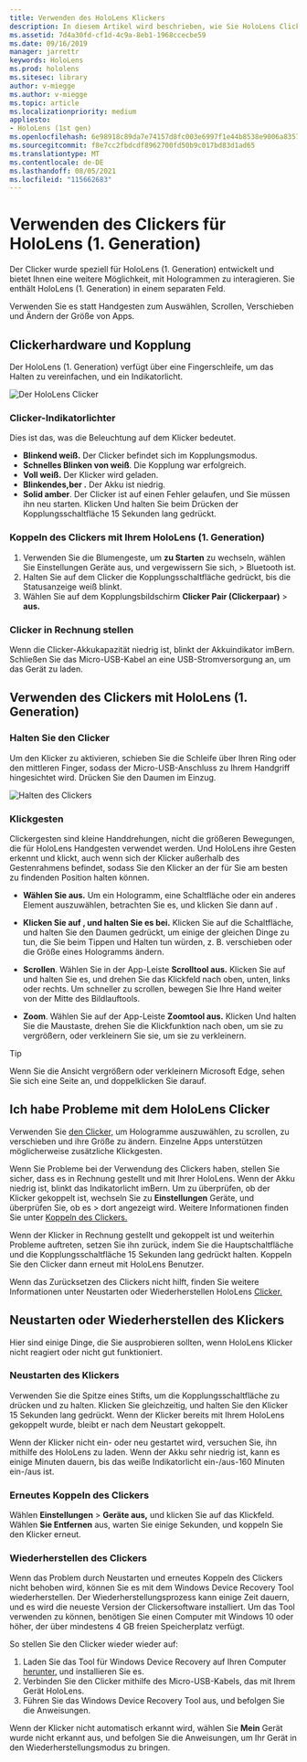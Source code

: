 ```yaml
---
title: Verwenden des HoloLens Klickers
description: In diesem Artikel wird beschrieben, wie Sie HoloLens Clicker verwenden, einschließlich Clicker-Kopplung, -Gebühren und -Wiederherstellung.
ms.assetid: 7d4a30fd-cf1d-4c9a-8eb1-1968ccecbe59
ms.date: 09/16/2019
manager: jarrettr
keywords: HoloLens
ms.prod: hololens
ms.sitesec: library
author: v-miegge
ms.author: v-miegge
ms.topic: article
ms.localizationpriority: medium
appliesto:
- HoloLens (1st gen)
ms.openlocfilehash: 6e98918c89da7e74157d8fc003e6997f1e44b8538e9006a835707e85c5fd3307
ms.sourcegitcommit: f8e7cc2fbdcdf8962700fd50b9c017bd83d1ad65
ms.translationtype: MT
ms.contentlocale: de-DE
ms.lasthandoff: 08/05/2021
ms.locfileid: "115662683"
---
```

# <a name="use-the-hololens-1st-gen-clicker"></a>Verwenden des Clickers für HoloLens (1. Generation)

Der Clicker wurde speziell für HoloLens (1. Generation) entwickelt und bietet Ihnen eine weitere Möglichkeit, mit Hologrammen zu interagieren. Sie enthält HoloLens (1. Generation) in einem separaten Feld.

Verwenden Sie es statt Handgesten zum Auswählen, Scrollen, Verschieben und Ändern der Größe von Apps.

## <a name="clicker-hardware-and-pairing"></a>Clickerhardware und Kopplung

Der HoloLens (1. Generation) verfügt über eine Fingerschleife, um das Halten zu vereinfachen, und ein Indikatorlicht.

![Der HoloLens Clicker](images/use-hololens-clicker-1.png)

### <a name="clicker-indicator-lights"></a>Clicker-Indikatorlichter

Dies ist das, was die Beleuchtung auf dem Klicker bedeutet.

- **Blinkend weiß.** Der Clicker befindet sich im Kopplungsmodus.
- **Schnelles Blinken von weiß**. Die Kopplung war erfolgreich.
- **Voll weiß.** Der Klicker wird geladen.
- **Blinkendes,ber .** Der Akku ist niedrig.
- **Solid amber**. Der Clicker ist auf einen Fehler gelaufen, und Sie müssen ihn neu starten. Klicken Und halten Sie beim Drücken der Kopplungsschaltfläche 15 Sekunden lang gedrückt.

### <a name="pair-the-clicker-with-your-hololens-1st-gen"></a>Koppeln des Clickers mit Ihrem HoloLens (1. Generation)

1. Verwenden Sie die Blumengeste, um **zu Starten** zu wechseln, wählen Sie Einstellungen Geräte aus, und vergewissern Sie sich,  >   Bluetooth ist.
1. Halten Sie auf dem Clicker die Kopplungsschaltfläche gedrückt, bis die Statusanzeige weiß blinkt.
1. Wählen Sie auf dem Kopplungsbildschirm **Clicker Pair (Clickerpaar)**  >  **aus.**

### <a name="charge-the-clicker"></a>Clicker in Rechnung stellen

Wenn die Clicker-Akkukapazität niedrig ist, blinkt der Akkuindikator imBern. Schließen Sie das Micro-USB-Kabel an eine USB-Stromversorgung an, um das Gerät zu laden.

## <a name="use-the-clicker-with-hololens-1st-gen"></a>Verwenden des Clickers mit HoloLens (1. Generation)

### <a name="hold-the-clicker"></a>Halten Sie den Clicker

Um den Klicker zu aktivieren, schieben Sie die Schleife über Ihren Ring oder den mittleren Finger, sodass der Micro-USB-Anschluss zu Ihrem Handgriff hingesichtet wird. Drücken Sie den Daumen im Einzug.

![Halten des Clickers](images/use-hololens-clicker-2.png)

### <a name="clicker-gestures"></a>Klickgesten

Clickergesten sind kleine Handdrehungen, nicht die größeren Bewegungen, die für HoloLens Handgesten verwendet werden. Und HoloLens ihre Gesten erkennt und klickt, auch wenn [](hololens1-basic-usage.md)sich der Klicker außerhalb des Gestenrahmens befindet, sodass Sie den Klicker an der für Sie am besten zu findenden Position halten können.

- **Wählen Sie aus.** Um ein Hologramm, eine Schaltfläche oder ein anderes Element auszuwählen, betrachten Sie es, und klicken Sie dann auf .

- **Klicken Sie auf , und halten Sie es bei.** Klicken Sie auf die Schaltfläche, und halten Sie den Daumen gedrückt, um einige der gleichen Dinge zu tun, die Sie beim Tippen und Halten tun würden, z. B. verschieben oder die Größe eines Hologramms ändern.

- **Scrollen**. Wählen Sie in der App-Leiste **Scrolltool aus.** Klicken Sie auf und halten Sie es, und drehen Sie das Klickfeld nach oben, unten, links oder rechts. Um schneller zu scrollen, bewegen Sie Ihre Hand weiter von der Mitte des Bildlauftools.

- **Zoom**. Wählen Sie auf der App-Leiste **Zoomtool aus.** Klicken Und halten Sie die Maustaste, drehen Sie die Klickfunktion nach oben, um sie zu vergrößern, oder verkleinern Sie sie, um sie zu verkleinern.

> [!TIP]
> Wenn Sie die Ansicht vergrößern oder verkleinern Microsoft Edge, sehen Sie sich eine Seite an, und doppelklicken Sie darauf.

## <a name="im-having-problems-using-the-hololens-clicker"></a>Ich habe Probleme mit dem HoloLens Clicker

Verwenden Sie [den Clicker,](hololens1-clicker.md) um Hologramme auszuwählen, zu scrollen, zu verschieben und ihre Größe zu ändern. Einzelne Apps unterstützen möglicherweise zusätzliche Klickgesten.

Wenn Sie Probleme bei der Verwendung des Clickers haben, stellen Sie sicher, dass es in Rechnung gestellt und mit Ihrer HoloLens. Wenn der Akku niedrig ist, blinkt das Indikatorlicht imBern. Um zu überprüfen, ob der Klicker gekoppelt ist, wechseln Sie zu **Einstellungen** Geräte, und überprüfen Sie, ob es  >   dort angezeigt wird. Weitere Informationen finden Sie unter [Koppeln des Clickers.](hololens1-clicker.md)

Wenn der Klicker in Rechnung gestellt und gekoppelt ist und weiterhin Probleme auftreten, setzen Sie ihn zurück, indem Sie die Hauptschaltfläche und die Kopplungsschaltfläche 15 Sekunden lang gedrückt halten. Koppeln Sie den Clicker dann erneut mit HoloLens Benutzer.

Wenn das Zurücksetzen des Clickers nicht hilft, finden Sie weitere Informationen unter Neustarten oder Wiederherstellen HoloLens [Clicker.](hololens1-clicker.md#restart-or-recover-the-clicker)
## <a name="restart-or-recover-the-clicker"></a>Neustarten oder Wiederherstellen des Klickers

Hier sind einige Dinge, die Sie ausprobieren sollten, wenn HoloLens Klicker nicht reagiert oder nicht gut funktioniert.

### <a name="restart-the-clicker"></a>Neustarten des Klickers

Verwenden Sie die Spitze eines Stifts, um die Kopplungsschaltfläche zu drücken und zu halten. Klicken Sie gleichzeitig, und halten Sie den Klicker 15 Sekunden lang gedrückt. Wenn der Klicker bereits mit Ihrem HoloLens gekoppelt wurde, bleibt er nach dem Neustart gekoppelt.

Wenn der Klicker nicht ein- oder neu gestartet wird, versuchen Sie, ihn mithilfe des HoloLens zu laden. Wenn der Akku sehr niedrig ist, kann es einige Minuten dauern, bis das weiße Indikatorlicht ein-/aus-160 Minuten ein-/aus ist.

### <a name="re-pair-the-clicker"></a>Erneutes Koppeln des Clickers

Wählen **Einstellungen**  >  **Geräte aus,** und klicken Sie auf das Klickfeld. Wählen **Sie Entfernen** aus, warten Sie einige Sekunden, und koppeln Sie den Klicker erneut.

### <a name="recover-the-clicker"></a>Wiederherstellen des Clickers

Wenn das Problem durch Neustarten und erneutes Koppeln des Clickers nicht behoben wird, können Sie es mit dem Windows Device Recovery Tool wiederherstellen. Der Wiederherstellungsprozess kann einige Zeit dauern, und es wird die neueste Version der Clickersoftware installiert. Um das Tool verwenden zu können, benötigen Sie einen Computer mit Windows 10 oder höher, der über mindestens 4 GB freien Speicherplatz verfügt.

So stellen Sie den Clicker wieder wieder auf:

1. Laden Sie das Tool für Windows Device Recovery auf Ihren Computer [herunter,](https://dev.azure.com/ContentIdea/ContentIdea/_queries/query/8a004dbe-73f8-4a32-94bc-368fc2f2a895/) und installieren Sie es.
1. Verbinden Sie den Clicker mithilfe des Micro-USB-Kabels, das mit Ihrem Gerät HoloLens.
1. Führen Sie das Windows Device Recovery Tool aus, und befolgen Sie die Anweisungen.

Wenn der Klicker nicht automatisch erkannt wird, wählen Sie **Mein** Gerät wurde nicht erkannt aus, und befolgen Sie die Anweisungen, um Ihr Gerät in den Wiederherstellungsmodus zu bringen.

